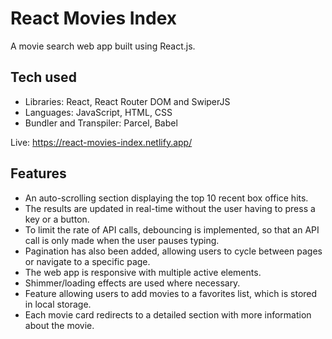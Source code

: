# React Movies Index
A movie search web app built using React.js.

## Tech used
- Libraries: React, React Router DOM and SwiperJS
- Languages: JavaScript, HTML, CSS
- Bundler and Transpiler: Parcel, Babel

Live: https://react-movies-index.netlify.app/

## Features
- An auto-scrolling section displaying the top 10 recent box office hits.
- The results are updated in real-time without the user having to press a key or a button.
- To limit the rate of API calls, debouncing is implemented, so that an API call is only made when the user pauses typing.
- Pagination has also been added, allowing users to cycle between pages or navigate to a specific page.
- The web app is responsive with multiple active elements.
- Shimmer/loading effects are used where necessary.
- Feature allowing users to add movies to a favorites list, which is stored in local storage.
- Each movie card redirects to a detailed section with more information about the movie.
